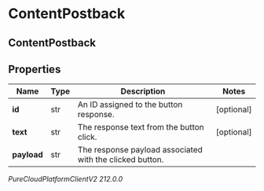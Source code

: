 # ContentPostback

## ContentPostback

## Properties

|Name | Type | Description | Notes|
|------------ | ------------- | ------------- | -------------|
| **id** | str | An ID assigned to the button response. | [optional] |
| **text** | str | The response text from the button click. | [optional] |
| **payload** | str | The response payload associated with the clicked button. | |



_PureCloudPlatformClientV2 212.0.0_
